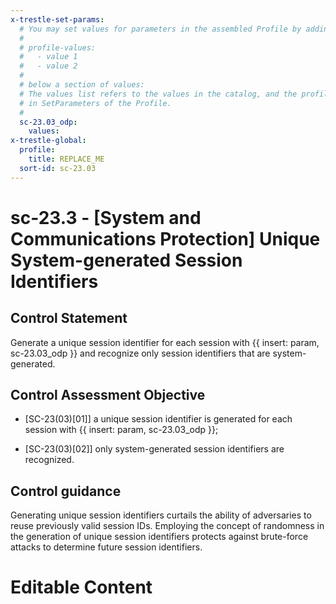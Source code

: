 ```yaml
---
x-trestle-set-params:
  # You may set values for parameters in the assembled Profile by adding
  #
  # profile-values:
  #   - value 1
  #   - value 2
  #
  # below a section of values:
  # The values list refers to the values in the catalog, and the profile-values represent values
  # in SetParameters of the Profile.
  #
  sc-23.03_odp:
    values:
x-trestle-global:
  profile:
    title: REPLACE_ME
  sort-id: sc-23.03
---
```


# sc-23.3 - \[System and Communications Protection\] Unique System-generated Session Identifiers

## Control Statement

Generate a unique session identifier for each session with {{ insert: param, sc-23.03_odp }} and recognize only session identifiers that are system-generated.

## Control Assessment Objective

- \[SC-23(03)[01]\] a unique session identifier is generated for each session with {{ insert: param, sc-23.03_odp }};

- \[SC-23(03)[02]\] only system-generated session identifiers are recognized.

## Control guidance

Generating unique session identifiers curtails the ability of adversaries to reuse previously valid session IDs. Employing the concept of randomness in the generation of unique session identifiers protects against brute-force attacks to determine future session identifiers.

# Editable Content

<!-- Make additions and edits below -->
<!-- The above represents the contents of the control as received by the profile, prior to additions. -->
<!-- If the profile makes additions to the control, they will appear below. -->
<!-- The above markdown may not be edited but you may edit the content below, and/or introduce new additions to be made by the profile. -->
<!-- If there is a yaml header at the top, parameter values may be edited. Use --set-parameters to incorporate the changes during assembly. -->
<!-- The content here will then replace what is in the profile for this control, after running profile-assemble. -->
<!-- The current profile has no added parts for this control, but you may add new ones here. -->
<!-- Each addition must have a heading either of the form ## Control my_addition_name -->
<!-- or ## Part a. (where the a. refers to one of the control statement labels.) -->
<!-- "## Control" parts are new parts added after the statement part. -->
<!-- "## Part" parts are new parts added into the top-level statement part with that label. -->
<!-- Subparts may be added with nested hash levels of the form ### My Subpart Name -->
<!-- underneath the parent ## Control or ## Part being added -->
<!-- See https://ibm.github.io/compliance-trestle/tutorials/ssp_profile_catalog_authoring/ssp_profile_catalog_authoring for guidance. -->

